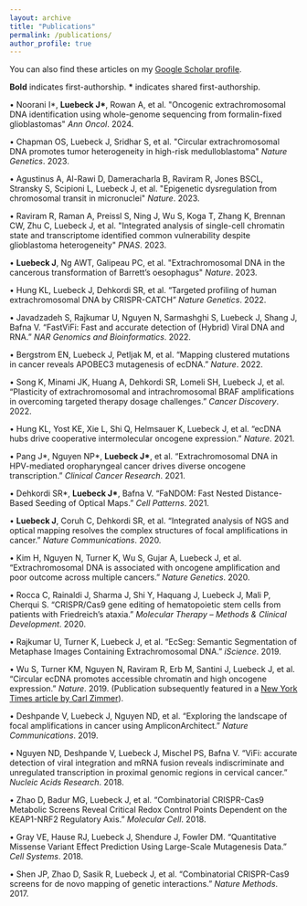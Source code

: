 ```yaml
---
layout: archive
title: "Publications"
permalink: /publications/
author_profile: true
---
```


You can also find these articles on my [Google Scholar profile](https://scholar.google.com/citations?hl=en&user=bn4vrPUAAAAJ). 

**Bold** indicates first-authorship. **\*** indicates shared first-authorship.

• Noorani I\*, **Luebeck J\***, Rowan A, et al. "Oncogenic extrachromosomal DNA identification using whole-genome sequencing from formalin-fixed glioblastomas" *Ann Oncol*. 2024.

• Chapman OS, Luebeck J, Sridhar S, et al. "Circular extrachromosomal DNA promotes tumor heterogeneity in high-risk medulloblastoma" *Nature Genetics*. 2023.

• Agustinus A, Al-Rawi D, Dameracharla B, Raviram R, Jones BSCL, Stransky S, Scipioni L, Luebeck J, et al. "Epigenetic dysregulation from chromosomal transit in micronuclei" *Nature*. 2023.

• Raviram R, Raman A, Preissl S, Ning J, Wu S, Koga T, Zhang K, Brennan CW, Zhu C, Luebeck J, et al. "Integrated analysis of single-cell chromatin state and transcriptome identified common vulnerability despite glioblastoma heterogeneity" *PNAS*. 2023.

• **Luebeck J**, Ng AWT, Galipeau PC, et al. "Extrachromosomal DNA in the cancerous transformation of Barrett’s oesophagus" *Nature*. 2023.

• Hung KL, Luebeck J, Dehkordi SR, et al. “Targeted profiling of human extrachromosomal DNA by CRISPR-CATCH” *Nature Genetics*. 2022.

• Javadzadeh S, Rajkumar U, Nguyen N, Sarmashghi S, Luebeck J, Shang J, Bafna V. “FastViFi: Fast and accurate detection of (Hybrid) Viral DNA and RNA.”  *NAR Genomics and Bioinformatics*. 2022.

• Bergstrom EN, Luebeck J, Petljak M, et al. “Mapping clustered mutations in cancer reveals APOBEC3 mutagenesis of ecDNA.”  *Nature*. 2022.

• Song K, Minami JK, Huang A, Dehkordi SR, Lomeli SH, Luebeck J, et al. “Plasticity of extrachromosomal and intrachromosomal BRAF amplifications in overcoming targeted therapy dosage challenges.”  *Cancer Discovery*. 2022.

• Hung KL, Yost KE, Xie L, Shi Q, Helmsauer K, Luebeck J, et al. “ecDNA hubs drive cooperative intermolecular oncogene expression.”  *Nature*. 2021.

• Pang J\*, Nguyen NP\*, **Luebeck J\***, et al. “Extrachromosomal DNA in HPV-mediated oropharyngeal cancer drives diverse oncogene transcription.”  *Clinical Cancer Research*. 2021.

• Dehkordi SR\*, **Luebeck J\***, Bafna V. “FaNDOM: Fast Nested Distance-Based Seeding of Optical Maps.”  *Cell Patterns*. 2021. 

• **Luebeck J**, Coruh C, Dehkordi SR, et al. “Integrated analysis of NGS and optical mapping resolves the complex structures of focal amplifications in cancer.”  *Nature Communications*. 2020.

• Kim H, Nguyen N, Turner K, Wu S, Gujar A, Luebeck J, et al. “Extrachromosomal DNA is associated with oncogene amplification and poor outcome across multiple cancers.”  *Nature Genetics*. 2020.
    
• Rocca C, Rainaldi J, Sharma J, Shi Y, Haquang J, Luebeck J, Mali P, Cherqui S. “CRISPR/Cas9 gene editing of hematopoietic stem cells from patients with Friedreich’s ataxia.”  *Molecular Therapy – Methods & Clinical Development*. 2020.
    
• Rajkumar U, Turner K, Luebeck J, et al. “EcSeg: Semantic Segmentation of Metaphase Images Containing Extrachromosomal DNA.”  *iScience*. 2019.
    
• Wu S, Turner KM, Nguyen N, Raviram R, Erb M, Santini J, Luebeck J, et al. “Circular ecDNA promotes accessible chromatin and high oncogene expression.”  *Nature*. 2019. (Publication subsequently featured in a [New York Times article by Carl Zimmer](https://www.nytimes.com/2019/11/20/science/dna-genetics-cancer.html)).
    
• Deshpande V, Luebeck J, Nguyen ND, et al. “Exploring the landscape of focal amplifications in cancer using AmpliconArchitect.”  *Nature Communications*. 2019.
    
•  	Nguyen ND, Deshpande V, Luebeck J, Mischel PS, Bafna V. “ViFi: accurate detection of viral integration and mRNA fusion reveals indiscriminate and unregulated transcription in proximal genomic regions in cervical cancer.”  *Nucleic Acids Research*. 2018.
    
• Zhao D, Badur MG, Luebeck J, et al. “Combinatorial CRISPR-Cas9 Metabolic Screens Reveal Critical Redox Control Points Dependent on the KEAP1-NRF2 Regulatory Axis.”  *Molecular Cell*. 2018.
    
• Gray VE, Hause RJ, Luebeck J, Shendure J, Fowler DM. “Quantitative Missense Variant Effect Prediction Using Large-Scale Mutagenesis Data.”  *Cell Systems*. 2018.
    
• Shen JP, Zhao D, Sasik R, Luebeck J, et al. “Combinatorial CRISPR-Cas9 screens for de novo mapping of genetic interactions.”  *Nature Methods*. 2017.
